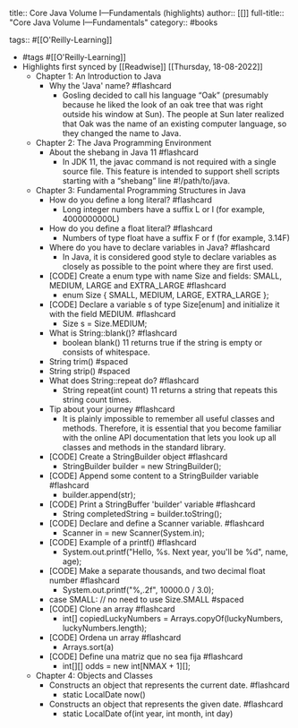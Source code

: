 title:: Core Java Volume I—Fundamentals (highlights)
author:: [[]]
full-title:: "Core Java Volume I—Fundamentals"
category:: #books

tags:: #[[O'Reilly-Learning]]

- #tags #[[O'Reilly-Learning]]
- Highlights first synced by [[Readwise]] [[Thursday, 18-08-2022]]
	- Chapter 1: An Introduction to Java
		- Why the 'Java' name? #flashcard
			- Gosling decided to call his language “Oak” (presumably because he liked the look of an oak tree that was right outside his window at Sun). The people at Sun later realized that Oak was the name of an existing computer language, so they changed the name to Java.
	- Chapter 2: The Java Programming Environment
		- About the shebang in Java 11 #flashcard
			- In JDK 11, the javac command is not required with a single source file. This feature is intended to support shell scripts starting with a “shebang” line #!/path/to/java.
	- Chapter 3: Fundamental Programming Structures in Java
		- How do you define a long literal? #flashcard
			- Long integer numbers have a suffix L or l (for example, 4000000000L)
		- How do you define a float literal? #flashcard
			- Numbers of type float have a suffix F or f (for example, 3.14F)
		- Where do you have to declare variables in Java? #flashcard
			- In Java, it is considered good style to declare variables as closely as possible to the point where they are first used.
		- [CODE]
		  Create a enum type with name Size and fields: SMALL, MEDIUM, LARGE and EXTRA_LARGE #flashcard
			- enum Size { SMALL, MEDIUM, LARGE, EXTRA_LARGE };
		- [CODE]
		  Declare a variable s of type Size[enum] and initialize it with the field MEDIUM. #flashcard
			- Size s = Size.MEDIUM;
		- What is String::blank()? #flashcard
			- boolean blank() 11
			  returns true if the string is empty or consists of whitespace.
		- String trim() #spaced
		- String strip() #spaced
		- What does String::repeat do? #flashcard
			- String repeat(int count) 11
			  returns a string that repeats this string count times.
		- Tip about your journey #flashcard
			- It is plainly impossible to remember all useful classes and methods. Therefore, it is essential that you become familiar with the online API documentation that lets you look up all classes and methods in the standard library.
		- [CODE]
		  Create a StringBuilder object #flashcard
			- StringBuilder builder = new StringBuilder();
		- [CODE]
		  Append some content to a StringBuilder variable #flashcard
			- builder.append(str);
		- [CODE]
		  Print a StringBuffer 'builder' variable #flashcard
			- String completedString = builder.toString();
		- [CODE]
		  Declare and define a Scanner variable. #flashcard
			- Scanner in = new Scanner(System.in);
		- [CODE]
		  Example of a printf() #flashcard
			- System.out.printf("Hello, %s. Next year, you'll be %d", name, age);
		- [CODE] Make a separate thousands, and two decimal float number #flashcard
			- System.out.printf("%,.2f", 10000.0 / 3.0);
		- case SMALL: // no need to use Size.SMALL #spaced
		- [CODE] Clone an array #flashcard
			- int[] copiedLuckyNumbers = Arrays.copyOf(luckyNumbers, luckyNumbers.length);
		- [CODE] Ordena un array #flashcard
			- Arrays.sort(a)
		- [CODE] Define una matriz que no sea fija #flashcard
			- int[][] odds = new int[NMAX + 1][];
	- Chapter 4: Objects and Classes
		- Constructs an object that represents the current date. #flashcard
			- static LocalDate now()
		- Constructs an object that represents the given date. #flashcard
			- static LocalDate of(int year, int month, int day)